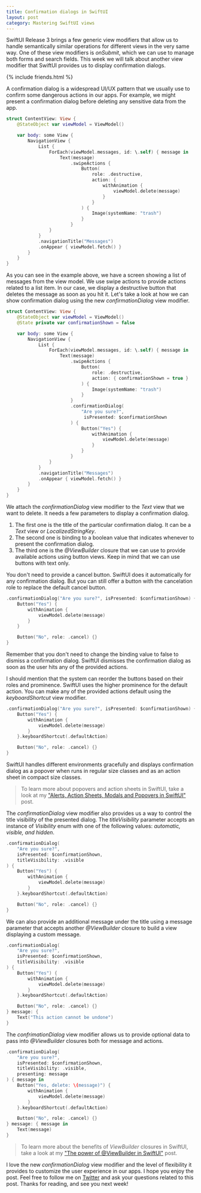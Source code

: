```yaml
---
title: Confirmation dialogs in SwiftUI
layout: post
category: Mastering SwiftUI views
---
```


SwiftUI Release 3 brings a few generic view modifiers that allow us to handle semantically similar operations for different views in the very same way. One of these view modifiers is *onSubmit*, which we can use to manage both forms and search fields. This week we will talk about another view modifier that SwiftUI provides us to display confirmation dialogs.

{% include friends.html %}

A confirmation dialog is a widespread UI/UX pattern that we usually use to confirm some dangerous actions in our apps. For example, we might present a confirmation dialog before deleting any sensitive data from the app.

```swift
struct ContentView: View {
    @StateObject var viewModel = ViewModel()

    var body: some View {
        NavigationView {
            List {
                ForEach(viewModel.messages, id: \.self) { message in
                    Text(message)
                        .swipeActions {
                            Button(
                                role: .destructive,
                                action: { 
                                    withAnimation {
                                        viewModel.delete(message) 
                                    } 
                                }
                            ) {
                                Image(systemName: "trash")
                            }
                        }
                }
            }
            .navigationTitle("Messages")
            .onAppear { viewModel.fetch() }
        }
    }
}
```

As you can see in the example above, we have a screen showing a list of messages from the view model. We use swipe actions to provide actions related to a list item. In our case, we display a destructive button that deletes the message as soon as you hit it. Let's take a look at how we can show confirmation dialog using the new *confirmationDialog* view modifier.

```swift
struct ContentView: View {
    @StateObject var viewModel = ViewModel()
    @State private var confirmationShown = false

    var body: some View {
        NavigationView {
            List {
                ForEach(viewModel.messages, id: \.self) { message in
                    Text(message)
                        .swipeActions {
                            Button(
                                role: .destructive,
                                action: { confirmationShown = true }
                            ) {
                                Image(systemName: "trash")
                            }
                        }
                        .confirmationDialog(
                            "Are you sure?",
                             isPresented: $confirmationShown
                        ) { 
                            Button("Yes") {
                                withAnimation { 
                                    viewModel.delete(message) 
                                }
                            }
                        }
                }
            }
            .navigationTitle("Messages")
            .onAppear { viewModel.fetch() }
        }
    }
}
```

We attach the *confirmationDialog* view modifier to the *Text* view that we want to delete. It needs a few parameters to display a confirmation dialog.
1. The first one is the title of the particular confirmation dialog. It can be a *Text* view or *LocalizedStringKey*.
2. The second one is binding to a boolean value that indicates whenever to present the confirmation dialog.
3. The third one is the *@ViewBuilder* closure that we can use to provide available actions using button views. Keep in mind that we can use buttons with text only.

You don't need to provide a cancel button. SwiftUI does it automatically for any confirmation dialog. But you can still offer a button with the cancelation role to replace the default cancel button.

```swift
.confirmationDialog("Are you sure?", isPresented: $confirmationShown) {
    Button("Yes") {
        withAnimation { 
            viewModel.delete(message) 
        }
    }

    Button("No", role: .cancel) {}
}
```

Remember that you don't need to change the binding value to false to dismiss a confirmation dialog. SwiftUI dismisses the confirmation dialog as soon as the user hits any of the provided actions.

I should mention that the system can reorder the buttons based on their roles and prominence. SwiftUI uses the higher prominence for the default action. You can make any of the provided actions default using the *keyboardShortcut* view modifier.

```swift
.confirmationDialog("Are you sure?", isPresented: $confirmationShown) {
    Button("Yes") {
        withAnimation { 
            viewModel.delete(message) 
        }
    }.keyboardShortcut(.defaultAction)

    Button("No", role: .cancel) {}
}
```

SwiftUI handles different environments gracefully and displays confirmation dialog as a popover when runs in regular size classes and as an action sheet in compact size classes.

> To learn more about popovers and action sheets in SwiftUI, take a look at my ["Alerts, Action Sheets, Modals and Popovers in SwiftUI"](/2019/07/24/alerts-actionsheets-modals-and-popovers-in-swiftui/) post.

The *confirmationDialog* view modifier also provides us a way to control the title visibility of the presented dialog. The *titleVisibility* parameter accepts an instance of *Visibility* enum with one of the following values: *automatic, visible, and hidden*.

```swift
.confirmationDialog(
    "Are you sure?",
    isPresented: $confirmationShown,
    titleVisibility: .visible
) {
    Button("Yes") {
        withAnimation { 
            viewModel.delete(message) 
        }
    }.keyboardShortcut(.defaultAction)

    Button("No", role: .cancel) {}
}
```

We can also provide an additional message under the title using a message parameter that accepts another *@ViewBuilder* closure to build a view displaying a custom message.

```swift
.confirmationDialog(
    "Are you sure?",
    isPresented: $confirmationShown,
    titleVisibility: .visible
) {
    Button("Yes") {
        withAnimation { 
            viewModel.delete(message) 
        }
    }.keyboardShortcut(.defaultAction)

    Button("No", role: .cancel) {}
} message: {
    Text("This action cannot be undone")
}
```

The *confrimationDialog* view modifier allows us to provide optional data to pass into *@ViewBuilder* closures both for message and actions.

```swift
.confirmationDialog(
    "Are you sure?",
    isPresented: $confirmationShown,
    titleVisibility: .visible,
    presenting: message
) { message in
    Button("Yes, delete: \(message)") {
        withAnimation { 
            viewModel.delete(message) 
        }
    }.keyboardShortcut(.defaultAction)

    Button("No", role: .cancel) {}
} message: { message in
    Text(message)
}
```

> To learn more about the benefits of *ViewBuilder* closures in SwiftUI, take a look at my ["The power of @ViewBuilder in SwiftUI"](/2019/12/18/the-power-of-viewbuilder-in-swiftui/) post.

I love the new *confirmationDialog* view modifier and the level of flexibility it provides to customize the user experience in our apps. I hope you enjoy the post. Feel free to follow me on [Twitter](https://twitter.com/mecid) and ask your questions related to this post. Thanks for reading, and see you next week!

